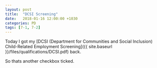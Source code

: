 ```yaml
---
layout: post
title:  "DCSI Screening"
date:   2018-01-16 12:00:00 +1030
categories: PD
tags: [7-1, 7-2]
---
```


Today I got my [DCSI (Department for Communities and Social Inclusion) Child-Related Employment Screening]({{ site.baseurl }}/files/qualifications/DCSI.pdf) back. 

So thats another checkbox ticked.


